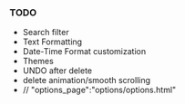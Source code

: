 ### TODO
- Search filter
- Text Formatting
- Date-Time Format customization
- Themes
- UNDO after delete
- delete animation/smooth scrolling
- // "options_page":"options/options.html"